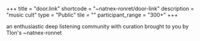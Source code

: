 +++
title = "door.link"
shortcode = "~natnex-ronret/door-link"
description = "music cult"
type = "Public"
tile = ""
participant_range = "300+"
+++

an enthusiastic deep listening community with curation brought to you by Tlon's ~natnex-ronnet
